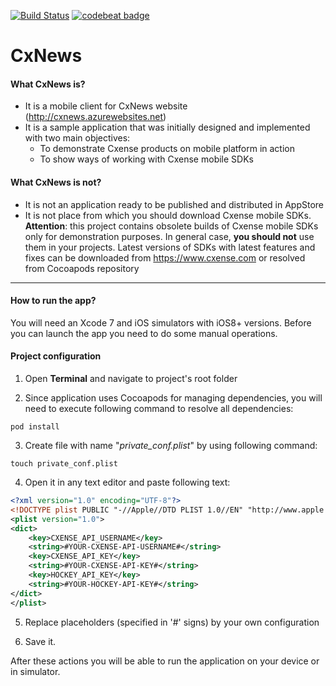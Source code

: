 [![Build Status](https://travis-ci.org/cXense/cxnews.svg?branch=master)](https://travis-ci.org/cXense/cxnews) [![codebeat badge](https://codebeat.co/badges/3ce3bf3a-a3c3-4da3-b095-1eea1f655b27)](https://codebeat.co/projects/github-com-cxense-cxnews)

# CxNews
#### What CxNews is?

* It is a mobile client for CxNews website (http://cxnews.azurewebsites.net) 
* It is a sample application that was initially designed and implemented with two main objectives:
  * To demonstrate Cxense products on mobile platform in action
  * To show ways of working with Cxense mobile SDKs

#### What CxNews is not?

* It is not an application ready to be published and distributed in AppStore
* It is not place from which you should download Cxense mobile SDKs. **Attention**: this project contains obsolete builds of Cxense mobile SDKs only for demonstration purposes. In general case, **you should not** use them in your projects. Latest versions of SDKs with latest features and fixes can be downloaded from https://www.cxense.com or resolved from Cocoapods repository

---

#### How to run the app?

You will need an Xcode 7 and iOS simulators with iOS8+ versions. Before you can launch the app you need to do some manual operations. 

#### Project configuration

1) Open **Terminal** and navigate to project's root folder

2) Since application uses Cocoapods for managing dependencies, you will need to execute following command to resolve all dependencies:

`pod install`

3) Create file with name "*private_conf.plist*" by using following command:

`touch private_conf.plist`

4) Open it in any text editor and paste following text:

~~~~xml
<?xml version="1.0" encoding="UTF-8"?>
<!DOCTYPE plist PUBLIC "-//Apple//DTD PLIST 1.0//EN" "http://www.apple.com/DTDs/PropertyList-1.0.dtd">
<plist version="1.0">
<dict>
	<key>CXENSE_API_USERNAME</key>
	<string>#YOUR-CXENSE-API-USERNAME#</string>
	<key>CXENSE_API_KEY</key>
	<string>#YOUR-CXENSE-API-KEY#</string>
	<key>HOCKEY_API_KEY</key>
	<string>#YOUR-HOCKEY-API-KEY#</string>
</dict>
</plist>
~~~~

5) Replace placeholders (specified in '#' signs) by your own configuration

6) Save it.

After these actions you will be able to run the application on your device or in simulator.

